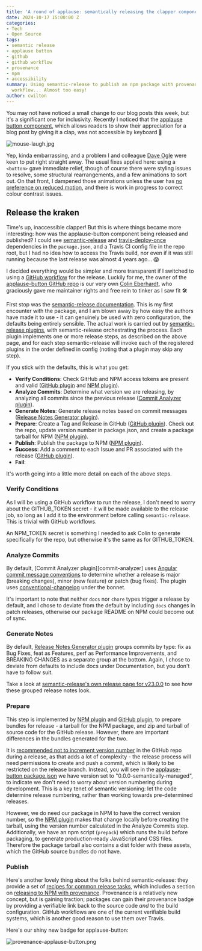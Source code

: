 ```yaml
---
title: 'A round of applause: semantically releasing the clapper component'
date: 2024-10-17 15:00:00 Z
categories:
- Tech
- Open Source
tags:
- semantic release
- applause button
- github
- github workflow
- provenance
- npm
- accessibility
summary: Using semantic-release to publish an npm package with provenance, via a GitHub
  workflow... Almost too easy!
author: cwilton
---
```


You may not have noticed a small change to our blog posts this week, but it's a significant one for inclusivity. Recently I noticed that the [applause button component](https://www.npmjs.com/package/applause-button), which allows readers to show their appreciation for a blog post by giving it a clap, was not accessible by keyboard 🫣 

![mouse-laugh.jpg](/uploads/mouse-laugh.jpg)

Yep, kinda embarrassing, and a problem I and colleague [Dave Ogle](https://blog.scottlogic.com/dogle/) were keen to put right straight away. The usual fixes applied here: using a `<button>` gave immediate relief, though of course there were styling issues to resolve, some structural rearrangements, and a few animations to sort out. On that front, I dampened those animations unless the user has [no preference on reduced motion](https://css-tricks.com/nuking-motion-with-prefers-reduced-motion/), and there is work in progress to correct colour contrast issues.

## Release the kraken

Time's up, inaccessible clapper! But this is where things became more interesting: how was the applause-button component being released and published? I could see [semantic-release](https://www.npmjs.com/package/semantic-release) and [travis-deploy-once](https://www.npmjs.com/package/travis-deploy-once) dependencies in the `package.json`, and a Travis CI config file in the repo root, but I had no idea how to access the Travis build, nor even if it was still running because the last release was almost 4 years ago... 😱

I decided everything would be simpler and more transparent if I switched to using a [GitHub workflow](https://docs.github.com/en/actions/writing-workflows/about-workflows) for the release. Luckily for me, the owner of the [applause-button GitHub repo](https://github.com/ColinEberhardt/applause-button) is our very own [Colin Eberhardt](https://blog.scottlogic.com/ceberhardt/), who graciously gave me maintainer rights and free rein to tinker as I saw fit 🛠️

First stop was the [semantic-release documentation](https://github.com/semantic-release/semantic-release). This is my first encounter with the package, and I am blown away by how easy the authors have made it to use - it can genuinely be used with zero configuration, the defaults being entirely sensible. The actual work is carried out by [semantic-release plugins](https://github.com/semantic-release/semantic-release/blob/master/docs/usage/plugins.md), with semantic-release orchestrating the process. Each plugin implements one or more release steps, as described on the above page, and for each step semantic-release will invoke each of the registered plugins in the order defined in config (noting that a plugin may skip any step).

If you stick with the defaults, this is what you get:

- **Verify Conditions**: Check GitHub and NPM access tokens are present and valid ([GitHub plugin][github-plugin] and [NPM plugin][npm-plugin]).
- **Analyze Commits**: Determine what version we are releasing, by analyzing all commits since the previous release ([Commit Analyzer plugin][commit-analyzer-plugin]).
- **Generate Notes**: Generate release notes based on commit messages ([Release Notes Generator plugin][release-notes-plugin]).
- **Prepare**: Create a Tag and Release in GitHub ([GitHub plugin][github-plugin]). Check out the repo, update version number in package.json, and create a package tarball for NPM ([NPM plugin][npm-plugin]).
- **Publish**: Publish the package to NPM ([NPM plugin][npm-plugin]).
- **Success**: Add a comment to each Issue and PR associated with the release ([GitHub plugin][github-plugin]).
- **Fail**: 

It's worth going into a little more detail on each of the above steps.

### Verify Conditions

As I will be using a GitHub workflow to run the release, I don't need to worry about the GITHUB_TOKEN secret - it will be made available to the release job, so long as I add it to the environment before calling `semantic-release`. This is trivial with GitHub workflows.

An NPM_TOKEN secret is something I needed to ask Colin to generate specifically for the repo, but otherwise it's the same as for GITHUB_TOKEN.

### Analyze Commits

By default, [Commit Analyzer plugin][commit-analyzer] uses [Angular commit message conventions](https://github.com/angular/angular/blob/main/CONTRIBUTING.md#commit) to determine whether a release is major (breaking changes), minor (new feature) or patch (bug fixes). The plugin uses [conventional-changelog][conventional-changelog] under the bonnet.

It's important to note that neither `docs` nor `chore` types trigger a release by default, and I chose to deviate from the default by including `docs` changes in patch releases, otherwise our package README on NPM could become out of sync.

### Generate Notes

By default, [Release Notes Generator plugin][release-notes-plugin] groups commits by type: fix as Bug Fixes, feat as Features, perf as Performance Improvements, and BREAKING CHANGES as a separate group at the bottom. Again, I chose to deviate from defaults to include docs under Documentation, but you don't have to follow suit.

Take a look at [semantic-release's own release page for v23.0.0](https://github.com/semantic-release/semantic-release/releases/tag/v23.0.0) to see how these grouped release notes look.

### Prepare

This step is implemented by [NPM plugin][npm-plugin] and [GitHub plugin][github-plugin], to prepare bundles for release - a tarball for the NPM package, and zip and tarball of source code for the GitHub release. However, there are important differences in the bundles generated for the two.

It is [recommended not to increment version number](https://semantic-release.gitbook.io/semantic-release/support/faq#making-commits-during-the-release-process-adds-significant-complexity) in the GitHub repo during a release, as that adds a lot of complexity - the release process will need permissions to create and push a commit, which is likely to be restricted on the release branch. Instead, you will see in the [applause-button package.json](https://github.com/ColinEberhardt/applause-button/blob/master/package.json#L4) we have version set to "0.0.0-semantically-managed", to indicate we don't need to worry about version numbering during development. This is a key tenet of semantic versioning: let the code determine release numbering, rather than working towards pre-determined releases.

However, we do need our package in NPM to have the correct version number, so the [NPM plugin][npm-plugin] makes that change locally before creating the tarball, using the version number calculated in the Analyze Commits step. Additionally, we have an npm script (`prepack`) which runs the build before packaging, to generate  production-ready JavaScript and CSS files. Therefore the package tarball also contains a dist folder with these assets, which the GitHub source bundles do not have.

### Publish

Here's another lovely thing about the folks behind semantic-release: they provide a set of [recipes for common release tasks](https://semantic-release.gitbook.io/semantic-release/recipes/ci-configurations), which includes a section on [releasing to NPM with provenance](https://github.blog/security/supply-chain-security/introducing-npm-package-provenance/). Provenance is a relatively new concept, but is gaining traction; packages can gain their provenance badge by providing a verifiable link back to the source code _and_ to the build configuration. GitHub workflows are one of the current verifiable build systems, which is another good reason to use them over Travis.

Here's our shiny new badge for applause-button:

![provenance-applause-button.png](/uploads/provenance-applause-button.png)


[commit-analyzer-plugin]: <https://github.com/semantic-release/commit-analyzer>
[conventional-changelog]: <https://github.com/conventional-changelog/conventional-changelog>
[github-plugin]: <https://github.com/semantic-release/github>
[npm-plugin]: <https://github.com/semantic-release/npm>
[release-notes-plugin]: <https://github.com/semantic-release/release-notes-generator>